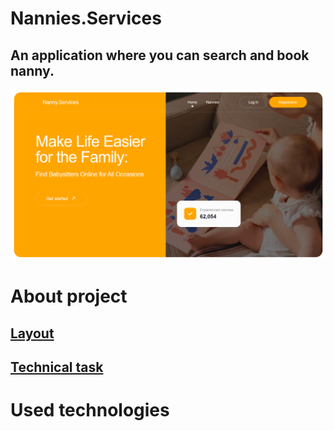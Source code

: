  <h1>Nannies.Services</h1>

<h2>An application where you can search and book nanny.</h2>
 <img src="./src/assets/images/photo_project.png" alt="Photo of project"/>

 <h1>About project</h1>
 <h2><a href="https://www.figma.com/file/u36ajEOsnwio2GDGiabVPD/Nanny-Sevices?type=design&node-id=0-1&mode=design&t=CZpMnnOCRwAYc81O-0">Layout</a></h2>
 <h2><a href="https://www.figma.com/file/u36ajEOsnwio2GDGiabVPD/Nanny-Sevices?type=design&node-id=0-1&mode=design&t=CZpMnnOCRwAYc81O-0)](https://docs.google.com/document/d/19ugM1gvOw81nCyALr4EZs3dmv6OfJm94VjupcytbnJY/edit">Technical task</a></h2>
 <h1>Used technologies</h1>
